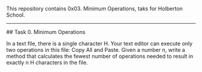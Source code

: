 This repository contains 0x03. Minimum Operations, taks for Holberton School.
<hr>
## Task
0. Minimum Operations

In a text file, there is a single character H. Your text editor can execute only two operations in this file: Copy All and Paste. Given a number n, write a method that calculates the fewest number of operations needed to result in exactly n H characters in the file.